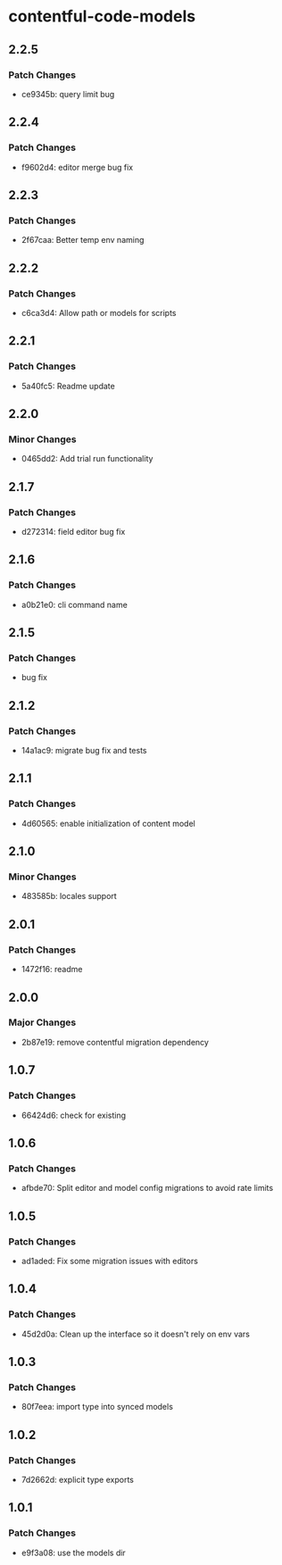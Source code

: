 # contentful-code-models

## 2.2.5

### Patch Changes

- ce9345b: query limit bug

## 2.2.4

### Patch Changes

- f9602d4: editor merge bug fix

## 2.2.3

### Patch Changes

- 2f67caa: Better temp env naming

## 2.2.2

### Patch Changes

- c6ca3d4: Allow path or models for scripts

## 2.2.1

### Patch Changes

- 5a40fc5: Readme update

## 2.2.0

### Minor Changes

- 0465dd2: Add trial run functionality

## 2.1.7

### Patch Changes

- d272314: field editor bug fix

## 2.1.6

### Patch Changes

- a0b21e0: cli command name

## 2.1.5

### Patch Changes

- bug fix

## 2.1.2

### Patch Changes

- 14a1ac9: migrate bug fix and tests

## 2.1.1

### Patch Changes

- 4d60565: enable initialization of content model

## 2.1.0

### Minor Changes

- 483585b: locales support

## 2.0.1

### Patch Changes

- 1472f16: readme

## 2.0.0

### Major Changes

- 2b87e19: remove contentful migration dependency

## 1.0.7

### Patch Changes

- 66424d6: check for existing

## 1.0.6

### Patch Changes

- afbde70: Split editor and model config migrations to avoid rate limits

## 1.0.5

### Patch Changes

- ad1aded: Fix some migration issues with editors

## 1.0.4

### Patch Changes

- 45d2d0a: Clean up the interface so it doesn't rely on env vars

## 1.0.3

### Patch Changes

- 80f7eea: import type into synced models

## 1.0.2

### Patch Changes

- 7d2662d: explicit type exports

## 1.0.1

### Patch Changes

- e9f3a08: use the models dir
